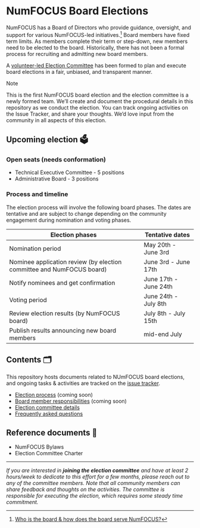 # NumFOCUS Board Elections

NumFOCUS has a Board of Directors who provide guidance, oversight, and support for various NumFOCUS-led initiatives.[^1]
Board members have fixed term limits. As members complete their term or step-down, new members need to be elected to the board. Historically, there has not been a formal process for recruiting and admitting new board members.

A [volunteer-led Election Committee](election-committee.md) has been formed to plan and execute board elections in a fair, unbiased, and transparent manner.

[^1]: [Who is the board & how does the board serve NumFOCUS?](https://numfocus.medium.com/who-is-the-board-how-does-the-board-serve-numfocus-b109d0c0dd17)

> [!NOTE]
> This is the first NumFOCUS board election and the election committee is a newly formed team.
> We’ll create and document the procedural details in this repository as we conduct the election.
> You can track ongoing activities on the Issue Tracker, and share your thoughts. We’d love input from the community in all aspects of this election.

## Upcoming election 🗳️

### Open seats (needs conformation)

* Technical Executive Committee - 5 positions
* Administrative Board - 3 positions

<!-- TODO: One sentence overview of responsibilities for Technical Executive Committee and Administrative Board. This is a new change that the community won't be familiar with. -->

### Process and timeline

The election process will involve the following board phases. The dates are tentative and are subject to change depending on the community engagement during nomination and voting phases.

| Election phases | Tentative dates |
| - | - |
| Nomination period | May 20th - June 3rd |
| Nominee application review (by election committee and NumFOCUS board) | June 3rd - June 17th |
| Notify nominees and get confirmation | June 17th - June 24th |
| Voting period| June 24th - July 8th |
| Review election results (by  NumFOCUS board) | July 8th  - July 15th |
| Publish results announcing new board members | mid-end July |

## Contents 🗂️

This repository hosts documents related to NUmFOCUS board elections, and ongoing tasks & activities are tracked on the [issue tracker](https://github.com/numfocus/elections/issues).

* [Election process](election-process.md) (coming soon)
* [Board member responsibilities](board-responsibilities.md) (coming soon)
* [Election committee details](election-committee.md)
* [Frequently asked questions](faqs.md)

## Reference documents 📑

<!-- TODO: Add links -->

* NumFOCUS Bylaws
* Election Committee Charter

<hr>

_If you are interested in **joining the election committee** and have at least 2 hours/week to dedicate to this effort for a few months, please reach out to any of the committee members. Note that all community members can share feedback and thoughts on the activities. The committee is responsible for executing the election, which requires some steady time commitment._
